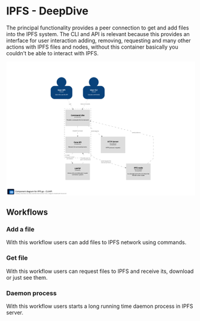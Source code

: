 # IPFS - DeepDive

The principal functionality provides a peer connection to get and add files into the IPFS system. The CLI and API is relevant because this provides an interface for user interaction adding, removing, requesting and many other actions with IPFS files and nodes, without this container basically you couldn't be able to interact with IPFS.


![alt text](assets/component.png "Image Example")

## Workflows

### Add a file
With this workflow users can add files to IPFS network using commands.

### Get file
With this workflow users can request files to IPFS and receive its, download or just see them.

### Daemon process
With this workflow users starts a long running time daemon process in IPFS server.